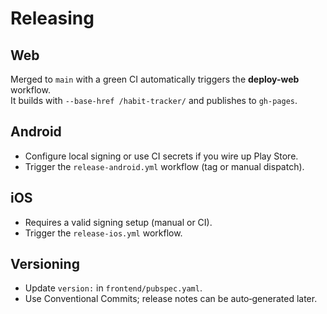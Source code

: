 # Releasing

## Web

Merged to `main` with a green CI automatically triggers the **deploy-web** workflow.  
It builds with `--base-href /habit-tracker/` and publishes to `gh-pages`.

## Android

- Configure local signing or use CI secrets if you wire up Play Store.
- Trigger the `release-android.yml` workflow (tag or manual dispatch).

## iOS

- Requires a valid signing setup (manual or CI).
- Trigger the `release-ios.yml` workflow.

## Versioning

- Update `version:` in `frontend/pubspec.yaml`.
- Use Conventional Commits; release notes can be auto‑generated later.
